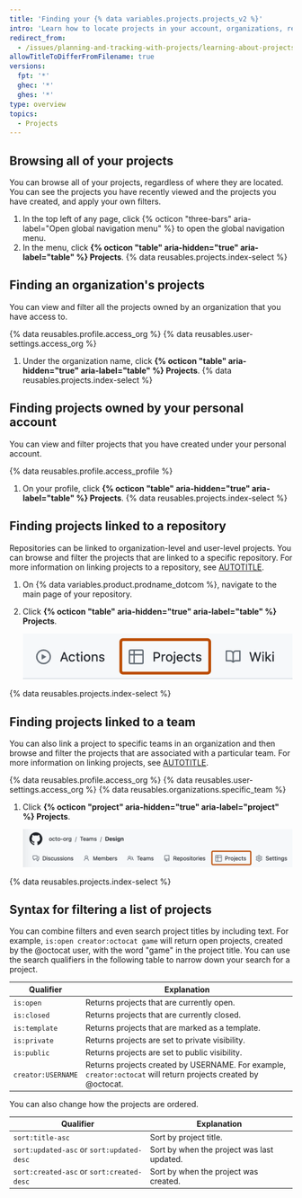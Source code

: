 ```yaml
---
title: 'Finding your {% data variables.projects.projects_v2 %}'
intro: 'Learn how to locate projects in your account, organizations, repositories, and teams.'
redirect_from:
  - /issues/planning-and-tracking-with-projects/learning-about-projects/finding-your-projects
allowTitleToDifferFromFilename: true
versions:
  fpt: '*'
  ghec: '*'
  ghes: '*'
type: overview
topics:
  - Projects
---
```


## Browsing all of your projects

You can browse all of your projects, regardless of where they are located. You can see the projects you have recently viewed and the projects you have created, and apply your own filters.

1. In the top left of any page, click {% octicon "three-bars" aria-label="Open global navigation menu" %} to open the global navigation menu.
1. In the menu, click **{% octicon "table" aria-hidden="true" aria-label="table" %} Projects**.
{% data reusables.projects.index-select %}

## Finding an organization's projects

You can view and filter all the projects owned by an organization that you have access to.

{% data reusables.profile.access_org %}
{% data reusables.user-settings.access_org %}
1. Under the organization name, click **{% octicon "table" aria-hidden="true" aria-label="table" %} Projects**.
{% data reusables.projects.index-select %}

## Finding projects owned by your personal account

You can view and filter projects that you have created under your personal account.

{% data reusables.profile.access_profile %}
1. On your profile, click **{% octicon "table" aria-hidden="true" aria-label="table" %} Projects**.
{% data reusables.projects.index-select %}

## Finding projects linked to a repository

Repositories can be linked to organization-level and user-level projects. You can browse and filter the projects that are linked to a specific repository. For more information on linking projects to a repository, see [AUTOTITLE](/issues/planning-and-tracking-with-projects/managing-your-project/adding-your-project-to-a-repository).

1. On {% data variables.product.prodname_dotcom %}, navigate to the main page of your repository.
1. Click **{% octicon "table" aria-hidden="true" aria-label="table" %} Projects**.

   ![Screenshot showing a repository's tabs. The "Projects" tab is highlighted with an orange outline.](/assets/images/help/projects-v2/repo-tab.png)

{% data reusables.projects.index-select %}

## Finding projects linked to a team

You can also link a project to specific teams in an organization and then browse and filter the projects that are associated with a particular team. For more information on linking projects, see [AUTOTITLE](/issues/planning-and-tracking-with-projects/managing-your-project/adding-your-project-to-a-team).

{% data reusables.profile.access_org %}
{% data reusables.user-settings.access_org %}
{% data reusables.organizations.specific_team %}
1. Click **{% octicon "project" aria-hidden="true" aria-label="project" %} Projects**.

   ![Screenshot of the main page for a team. In the horizontal navigation bar, the "Projects" tab is outlined in dark orange.](/assets/images/help/organizations/team-project-board-button.png)

{% data reusables.projects.index-select %}

## Syntax for filtering a list of projects

You can combine filters and even search project titles by including text. For example, `is:open creator:octocat game` will return open projects, created by the @octocat user, with the word "game" in the project title. You can use the search qualifiers in the following table to narrow down your search for a project.

| Qualifier  | Explanation
| ---------- | -------------
| `is:open` | Returns projects that are currently open. |
| `is:closed` | Returns projects that are currently closed. |
| `is:template` | Returns projects that are marked as a template. |
| `is:private` | Returns projects are set to private visibility. |
| `is:public` | Returns projects are set to public visibility. |
| `creator:USERNAME` | Returns projects created by USERNAME. For example, `creator:octocat` will return projects created by @octocat. |

You can also change how the projects are ordered.

| Qualifier  | Explanation
| ---------- | -------------
| `sort:title-asc` | Sort by project title. |
| `sort:updated-asc` or `sort:updated-desc`  | Sort by when the project was last updated. |
| `sort:created-asc` or `sort:created-desc`  | Sort by when the project was created. |
